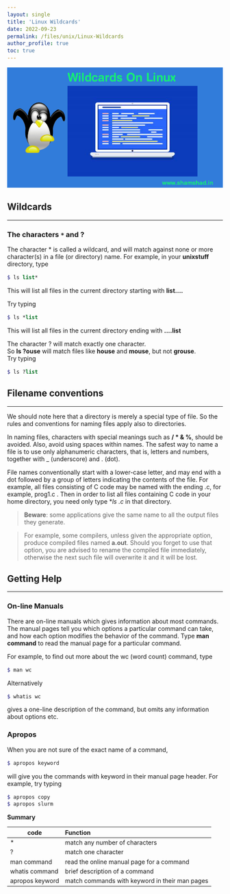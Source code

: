 ```yaml
---
layout: single
title: 'Linux Wildcards'
date: 2022-09-23
permalink: /files/unix/Linux-Wildcards
author_profile: true
toc: true
---
```


![Unix files system](/images/unix/Putorius-Feature-Default.webp)

## Wildcards
---
### The characters `*` and ?

The character * is called a wildcard, and will match against none or more character(s) in a file (or directory) name. For example, in your **unixstuff** directory, type

```scss
$ ls list*
```
This will list all files in the current directory starting with **list....**

Try typing

```scss
$ ls *list
```
This will list all files in the current directory ending with **....list**

The character ? will match exactly one character.  
So **ls ?ouse** will match files like **house** and **mouse**, but not **grouse**.  
Try typing

```scss
$ ls ?list
```
## Filename conventions
------------------------

We should note here that a directory is merely a special type of file. So the rules and conventions for naming files apply also to directories.

In naming files, characters with special meanings such as **/ * & %**, should be avoided. Also, avoid using spaces within names. The safest way to name a file is to use only alphanumeric characters, that is, letters and numbers, together with _ (underscore) and . (dot).

File names conventionally start with a lower-case letter, and may end with a dot followed by a group of letters indicating the contents of the file. For example, all files consisting of C code may be named with the ending .c, for example, prog1.c . Then in order to list all files containing C code in your home directory, you need only type **ls *.c** in that directory.

> **Beware**: some applications give the same name to all the output files they generate.  
  
> For example, some compilers, unless given the appropriate option, produce compiled files named **a.out**. Should you forget to use that option, you are advised to rename the compiled file immediately, otherwise the next such file will overwrite it and it will be lost.


## Getting Help
---

### On-line Manuals

There are on-line manuals which gives information about most commands. The manual pages tell you which options a particular command can take, and how each option modifies the behavior of the command. Type **man command** to read the manual page for a particular command.

For example, to find out more about the wc (word count) command, type

```scss
$ man wc
```
Alternatively

```scss
$ whatis wc
```
gives a one-line description of the command, but omits any information about options etc.

### Apropos

When you are not sure of the exact name of a command,

```scss
$ apropos keyword
```
will give you the commands with keyword in their manual page header. For example, try typing

```scss
$ apropos copy
$ apropos slurm
```

<b>Summary </b>

| code            | Function                                        |
| --------------  | :------------------------------                 |
| *               | match any number of characters                  |
| ?               | match one character                             |
| man command     | read the online manual page for a command       |
| whatis command  | brief description of a command                  |
| apropos keyword | match commands with keyword in their man pages  |
